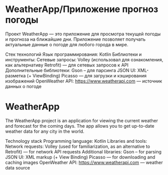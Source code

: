 # WeatherApp/Приложение прогноз погоды
Проект WeatherApp — это приложение для просмотра текущей погоды и прогноза на ближайшие дни. Приложение позволяет получать актуальные данные о погоде для любого города в мире.

Стек технологий
Язык программирования: Kotlin
Библиотеки и инструменты:
Сетевые запросы: Volley (использовал для ознакомления, как альтернативу Retrofit) — для сетевых запросов к API
Дополнительные библиотеки:
Gson – для парсинга JSON
UI: XML-разметка (+ ViewBinding)
Picasso — для загрузки и кэширования изображений 
OpenWeather API: https://www.weatherapi.com — источник данных о погоде

# WeatherApp
The WeatherApp project is an application for viewing the current weather and forecast for the coming days. The app allows you to get up-to-date weather data for any city in the world.

Technology stack
Programming language: Kotlin
Libraries and tools:
Network requests: Volley (used for familiarization, as an alternative to Retrofit) — for network API requests
Additional libraries:
Gson – for parsing JSON
UI: XML markup (+ View Binding)
Picasso — for downloading and caching images 
OpenWeather API: https://www.weatherapi.com — weather data source
